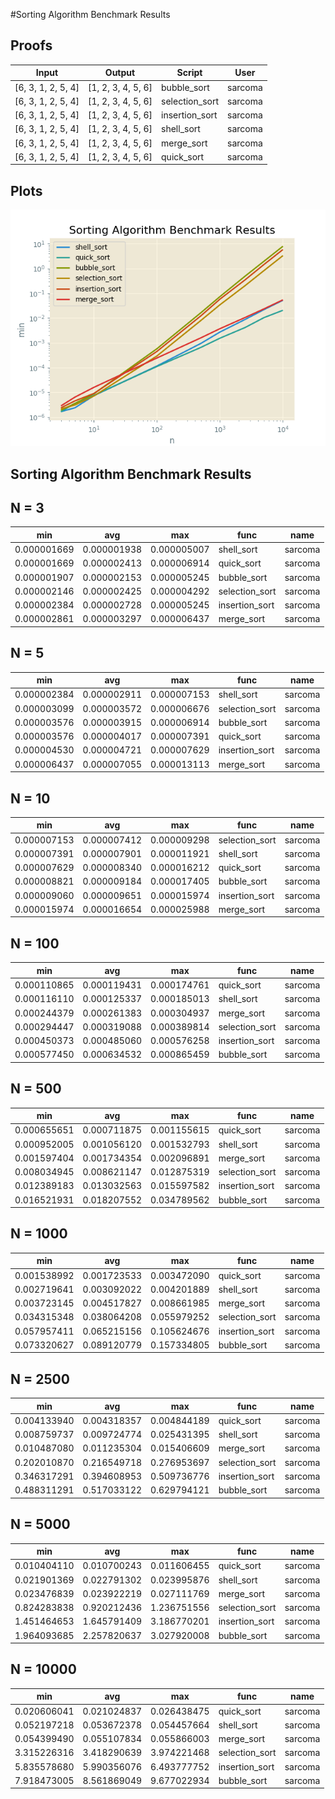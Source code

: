 #Sorting Algorithm Benchmark Results

Proofs
------

|  Input               |  Output              |  Script          |  User     |
|----------------------|----------------------|------------------|-----------|
|  [6, 3, 1, 2, 5, 4]  |  [1, 2, 3, 4, 5, 6]  |  bubble_sort     |  sarcoma  |
|  [6, 3, 1, 2, 5, 4]  |  [1, 2, 3, 4, 5, 6]  |  selection_sort  |  sarcoma  |
|  [6, 3, 1, 2, 5, 4]  |  [1, 2, 3, 4, 5, 6]  |  insertion_sort  |  sarcoma  |
|  [6, 3, 1, 2, 5, 4]  |  [1, 2, 3, 4, 5, 6]  |  shell_sort      |  sarcoma  |
|  [6, 3, 1, 2, 5, 4]  |  [1, 2, 3, 4, 5, 6]  |  merge_sort      |  sarcoma  |
|  [6, 3, 1, 2, 5, 4]  |  [1, 2, 3, 4, 5, 6]  |  quick_sort      |  sarcoma  |

Plots
-----

![Sorting Algorithm Benchmark Results](sorting_algorithm.png)

Sorting Algorithm Benchmark Results
----------

N = 3
------

|  min          |  avg          |  max          |  func            |  name     |
|---------------|---------------|---------------|------------------|-----------|
|  0.000001669  |  0.000001938  |  0.000005007  |  shell_sort      |  sarcoma  |
|  0.000001669  |  0.000002413  |  0.000006914  |  quick_sort      |  sarcoma  |
|  0.000001907  |  0.000002153  |  0.000005245  |  bubble_sort     |  sarcoma  |
|  0.000002146  |  0.000002425  |  0.000004292  |  selection_sort  |  sarcoma  |
|  0.000002384  |  0.000002728  |  0.000005245  |  insertion_sort  |  sarcoma  |
|  0.000002861  |  0.000003297  |  0.000006437  |  merge_sort      |  sarcoma  |

N = 5
------

|  min          |  avg          |  max          |  func            |  name     |
|---------------|---------------|---------------|------------------|-----------|
|  0.000002384  |  0.000002911  |  0.000007153  |  shell_sort      |  sarcoma  |
|  0.000003099  |  0.000003572  |  0.000006676  |  selection_sort  |  sarcoma  |
|  0.000003576  |  0.000003915  |  0.000006914  |  bubble_sort     |  sarcoma  |
|  0.000003576  |  0.000004017  |  0.000007391  |  quick_sort      |  sarcoma  |
|  0.000004530  |  0.000004721  |  0.000007629  |  insertion_sort  |  sarcoma  |
|  0.000006437  |  0.000007055  |  0.000013113  |  merge_sort      |  sarcoma  |

N = 10
------

|  min          |  avg          |  max          |  func            |  name     |
|---------------|---------------|---------------|------------------|-----------|
|  0.000007153  |  0.000007412  |  0.000009298  |  selection_sort  |  sarcoma  |
|  0.000007391  |  0.000007901  |  0.000011921  |  shell_sort      |  sarcoma  |
|  0.000007629  |  0.000008340  |  0.000016212  |  quick_sort      |  sarcoma  |
|  0.000008821  |  0.000009184  |  0.000017405  |  bubble_sort     |  sarcoma  |
|  0.000009060  |  0.000009651  |  0.000015974  |  insertion_sort  |  sarcoma  |
|  0.000015974  |  0.000016654  |  0.000025988  |  merge_sort      |  sarcoma  |

N = 100
------

|  min          |  avg          |  max          |  func            |  name     |
|---------------|---------------|---------------|------------------|-----------|
|  0.000110865  |  0.000119431  |  0.000174761  |  quick_sort      |  sarcoma  |
|  0.000116110  |  0.000125337  |  0.000185013  |  shell_sort      |  sarcoma  |
|  0.000244379  |  0.000261383  |  0.000304937  |  merge_sort      |  sarcoma  |
|  0.000294447  |  0.000319088  |  0.000389814  |  selection_sort  |  sarcoma  |
|  0.000450373  |  0.000485060  |  0.000576258  |  insertion_sort  |  sarcoma  |
|  0.000577450  |  0.000634532  |  0.000865459  |  bubble_sort     |  sarcoma  |

N = 500
------

|  min          |  avg          |  max          |  func            |  name     |
|---------------|---------------|---------------|------------------|-----------|
|  0.000655651  |  0.000711875  |  0.001155615  |  quick_sort      |  sarcoma  |
|  0.000952005  |  0.001056120  |  0.001532793  |  shell_sort      |  sarcoma  |
|  0.001597404  |  0.001734354  |  0.002096891  |  merge_sort      |  sarcoma  |
|  0.008034945  |  0.008621147  |  0.012875319  |  selection_sort  |  sarcoma  |
|  0.012389183  |  0.013032563  |  0.015597582  |  insertion_sort  |  sarcoma  |
|  0.016521931  |  0.018207552  |  0.034789562  |  bubble_sort     |  sarcoma  |

N = 1000
------

|  min          |  avg          |  max          |  func            |  name     |
|---------------|---------------|---------------|------------------|-----------|
|  0.001538992  |  0.001723533  |  0.003472090  |  quick_sort      |  sarcoma  |
|  0.002719641  |  0.003092022  |  0.004201889  |  shell_sort      |  sarcoma  |
|  0.003723145  |  0.004517827  |  0.008661985  |  merge_sort      |  sarcoma  |
|  0.034315348  |  0.038064208  |  0.055979252  |  selection_sort  |  sarcoma  |
|  0.057957411  |  0.065215156  |  0.105624676  |  insertion_sort  |  sarcoma  |
|  0.073320627  |  0.089120779  |  0.157334805  |  bubble_sort     |  sarcoma  |

N = 2500
------

|  min          |  avg          |  max          |  func            |  name     |
|---------------|---------------|---------------|------------------|-----------|
|  0.004133940  |  0.004318357  |  0.004844189  |  quick_sort      |  sarcoma  |
|  0.008759737  |  0.009724774  |  0.025431395  |  shell_sort      |  sarcoma  |
|  0.010487080  |  0.011235304  |  0.015406609  |  merge_sort      |  sarcoma  |
|  0.202010870  |  0.216549718  |  0.276953697  |  selection_sort  |  sarcoma  |
|  0.346317291  |  0.394608953  |  0.509736776  |  insertion_sort  |  sarcoma  |
|  0.488311291  |  0.517033122  |  0.629794121  |  bubble_sort     |  sarcoma  |

N = 5000
------

|  min          |  avg          |  max          |  func            |  name     |
|---------------|---------------|---------------|------------------|-----------|
|  0.010404110  |  0.010700243  |  0.011606455  |  quick_sort      |  sarcoma  |
|  0.021901369  |  0.022791302  |  0.023995876  |  shell_sort      |  sarcoma  |
|  0.023476839  |  0.023922219  |  0.027111769  |  merge_sort      |  sarcoma  |
|  0.824283838  |  0.920212436  |  1.236751556  |  selection_sort  |  sarcoma  |
|  1.451464653  |  1.645791409  |  3.186770201  |  insertion_sort  |  sarcoma  |
|  1.964093685  |  2.257820637  |  3.027920008  |  bubble_sort     |  sarcoma  |

N = 10000
------

|  min          |  avg          |  max          |  func            |  name     |
|---------------|---------------|---------------|------------------|-----------|
|  0.020606041  |  0.021024837  |  0.026438475  |  quick_sort      |  sarcoma  |
|  0.052197218  |  0.053672378  |  0.054457664  |  shell_sort      |  sarcoma  |
|  0.054399490  |  0.055107834  |  0.055866003  |  merge_sort      |  sarcoma  |
|  3.315226316  |  3.418290639  |  3.974221468  |  selection_sort  |  sarcoma  |
|  5.835578680  |  5.990356076  |  6.493777752  |  insertion_sort  |  sarcoma  |
|  7.918473005  |  8.561869049  |  9.677022934  |  bubble_sort     |  sarcoma  |

